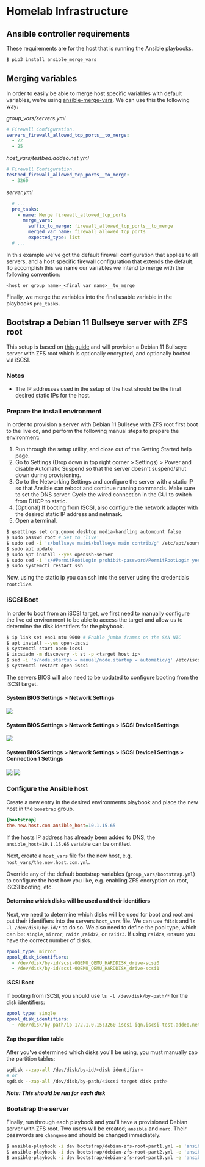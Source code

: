 # Homelab Infrastructure

## Ansible controller requirements
These requirements are for the host that is running the Ansible playbooks.

```bash
$ pip3 install ansible_merge_vars
```

## Merging variables
In order to easily be able to merge host specific variables with default
variables, we're using [ansible-merge-vars][]. We can use this the following
way:

_group_vars/servers.yml_
```yaml
# Firewall Configuration.
servers_firewall_allowed_tcp_ports__to_merge:
  - 22
  - 25
```

_host_vars/testbed.addeo.net.yml_
```yaml
# Firewall Configuration.
testbed_firewall_allowed_tcp_ports__to_merge:
  - 3260
```

_server.yml_
```yaml
  # ...
  pre_tasks:
    - name: Merge firewall_allowed_tcp_ports
      merge_vars:
        suffix_to_merge: firewall_allowed_tcp_ports__to_merge
        merged_var_name: firewall_allowed_tcp_ports
        expected_type: list
  # ...
```

In this example we've got the default firewall configuration that applies to
all servers, and a host specific firewall configuration that extends the
default. To accomplish this we name our variables we intend to merge with the
following convention:

```
<host or group name>_<final var name>__to_merge
```

Finally, we merge the variables into the final usable variable in the playbooks
`pre_tasks`.

## Bootstrap a Debian 11 Bullseye server with ZFS root
This setup is based on [this guide][] and will provision a Debian 11 Bullseye
server with ZFS root which is optionally encrypted, and optionally booted via
iSCSI.

### Notes
* The IP addresses used in the setup of the host should be the final desired
  static IPs for the host.

### Prepare the install environment
In order to provision a server with Debian 11 Bullseye with ZFS root first boot
to the live cd, and perform the following manual steps to prepare the
environment:

1. Run through the setup utility, and close out of the Getting Started help
   page.
2. Go to Settings (Drop down in top right corner > Settings) > Power and
   disable Automatic Suspend so that the server doesn't suspend/shut down
   during provisioning.
3. Go to the Networking Settings and configure the server with a static IP so
   that Ansible can reboot and continue running commands. Make sure to set the
   DNS server. Cycle the wired connection in the GUI to switch from DHCP to
   static.
4. (Optional) If booting from ISCSI, also configure the network adapter with
   the desired static IP address and netmask.
5. Open a terminal.

```bash
$ gsettings set org.gnome.desktop.media-handling automount false
$ sudo passwd root # Set to 'live'
$ sudo sed -i 's/bullseye main$/bullseye main contrib/g' /etc/apt/sources.list
$ sudo apt update
$ sudo apt install --yes openssh-server
$ sudo sed -i 's/#PermitRootLogin prohibit-password/PermitRootLogin yes/g' /etc/ssh/sshd_config
$ sudo systemctl restart ssh
```

Now, using the static ip you can ssh into the server using the credentials
`root:live`.

### iSCSI Boot
In order to boot from an iSCSI target, we first need to manually configure the
live cd environment to be able to access the target and allow us to determine
the disk identifiers for the playbook.

```bash
$ ip link set eno1 mtu 9000 # Enable jumbo frames on the SAN NIC
$ apt install --yes open-iscsi
$ systemctl start open-iscsi
$ iscsiadm -m discovery -t st -p <target host ip>
$ sed -i 's/node.startup = manual/node.startup = automatic/g' /etc/iscsi/nodes/<iscsi target id>/<ip info>/default # (tab complete this) e.g iqn.iscsi-test.addeo.net\:lun1/172.1.0.15\,3260\,1/default
$ systemctl restart open-iscsi
```

The servers BIOS will also need to be updated to configure booting from the
iSCSI target.

#### System BIOS Settings > Network Settings

![](images/iscsi-bios1.png)

#### System BIOS Settings > Network Settings > ISCSI Device1 Settings

![](images/iscsi-bios2.png)

#### System BIOS Settings > Network Settings > ISCSI Device1 Settings > Connection 1 Settings

![](images/iscsi-bios3.png)
![](images/iscsi-bios4.png)

### Configure the Ansible host
Create a new entry in the desired environments playbook and place the new host
in the `boostrap` group.

```ini
[bootstrap]
the.new.host.com ansible_host=10.1.15.65
```

If the hosts IP address has already been added to DNS, the
`ansible_host=10.1.15.65` variable can be omitted.

Next, create a `host_vars` file for the new host, e.g.
`host_vars/the.new.host.com.yml`.

Override any of the default bootstrap variables (`group_vars/bootstrap.yml`) to
configure the host how you like, e.g. enabling ZFS encryption on root, iSCSI
booting, etc.

#### Determine which disks will be used and their identifiers
Next, we need to determine which disks will be used for boot and root and put
their identifiers into the servers `host_vars` file. We can use `fdisk` and `ls
-l /dev/disk/by-id/*` to do so. We also need to define the pool type, which can
be: `single`, `mirror`, `raidz` ,`raidz2`, or `raidz3`. If using `raidzX`,
ensure you have the correct number of disks.

```yaml
zpool_type: mirror
zpool_disk_identifiers:
  - /dev/disk/by-id/scsi-0QEMU_QEMU_HARDDISK_drive-scsi0
  - /dev/disk/by-id/scsi-0QEMU_QEMU_HARDDISK_drive-scsi1
```

#### iSCSI Boot
If booting from iSCSI, you should use `ls -l /dev/disk/by-path/*` for the disk
identifiers:

```yaml
zpool_type: single
zpool_disk_identifiers:
  - /dev/disk/by-path/ip-172.1.0.15:3260-iscsi-iqn.iscsi-test.addeo.net:lun1-lun-1
```

#### Zap the partition table
After you've determined which disks you'll be using, you must manually zap the
partition tables:

```bash
sgdisk --zap-all /dev/disk/by-id/<disk identifier>
# or
sgdisk --zap-all /dev/disk/by-path/<iscsi target disk path>
```

**_Note: This should be run for each disk_**

### Bootstrap the server
Finally, run through each playbook and you'll have a provisioned Debian server
with ZFS root. Two users will be created; `ansible` and `marc`. Their passwords
are `changeme` and should be changed immediately.

```bash
$ ansible-playbook -i dev bootstrap/debian-zfs-root-part1.yml -e 'ansible_user=root ansible_ssh_pass=live' --ssh-common-args='-o userknownhostsfile=/dev/null'
$ ansible-playbook -i dev bootstrap/debian-zfs-root-part2.yml -e 'ansible_user=root ansible_ssh_pass=live' --ssh-common-args='-o userknownhostsfile=/dev/null'
$ ansible-playbook -i dev bootstrap/debian-zfs-root-part3.yml -e 'ansible_user=root ansible_ssh_pass=live' --ssh-common-args='-o userknownhostsfile=/dev/null'
```

[this guide]: https://openzfs.github.io/openzfs-docs/Getting%20Started/Debian/Debian%20Buster%20Root%20on%20ZFS.html#step-8-full-software-installation
[ansible-merge-vars]: https://github.com/leapfrogonline/ansible-merge-vars
